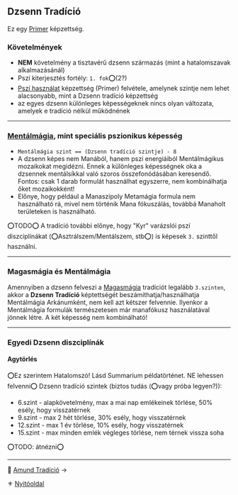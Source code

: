 ## Dzsenn Tradíció

Ez egy [Primer](015_primer_szekunder_ismeretek.md) képzettség.

### Követelmények

- **NEM** követelmény a tisztavérű dzsenn származás (mint a hatalomszavak alkalmazásánál)
- Pszí kiterjesztés fortély: `1. fok`⭕(2?)
- [Pszí használat](kepzettsegek.primer.misztikus/pszi_hasznalat.md) képzettség (Primer) felvétele, amelynek szintje nem lehet alacsonyabb, mint a Dzsenn tradíció képzettség
- az egyes dzsenn különleges képességeknek nincs olyan változata, amelyek e tradíció nélkül működnének

---
###  [Mentálmágia](kepzettsegek.primer.arkanumok/mentalmagia.md), mint speciális pszionikus képesség

- `Mentálmágia szint == (Dzsenn tradíció szintje) - 8`
- A dzsenn képes nem Manából, hanem pszi energiáiból Mentálmágikus mozaikokat megidézni. Ennek a különleges képességnek oka a dzsennek mentálsíkkal való szoros összefonódásában keresendő. Fontos: csak 1 darab formulát használhat egyszerre, nem kombinálhatja őket mozaikokként!
- Előnye, hogy például a Manaszipoly Metamágia formula nem használható rá, mivel nem történik Mana fókuszálás, továbbá Manaholt területeken is használható.

⭕TODO⭕ A tradíció további előnye, hogy "Kyr" varázslói pszí diszciplínákat (⭕Asztrálszem/Mentálszem, stb⭕) is képesek `3.` szinttől használni.

---
### Magasmágia és Mentálmágia

Amennyiben a dzsenn felveszi a [Magasmágia](051_01_magasmagia.md) tradíciót legalább `3.szinten`, akkor a **Dzsenn Tradíció** képtettségét beszámíthatja/használhatja Mentálmágia Arkánumként, nem kell azt kétszer felvennie. Ilyenkor a Mentálmágia formulák természetesen már manafókusz használatával jönnek létre. A két képesség nem kombinálható!

---
### Egyedi Dzsenn diszciplínák

#### Agytörlés
⭕Ez szerintem Hatalomszó! Lásd Summarium példatörténet. NE lehessen felvenni⭕
Dzsenn tradíció szintek (biztos tudás (⭕vagy próba legyen?)):
- 6.szint - alapkövetelmény, max a mai nap emlékeinek törlése, 50% esély, hogy visszatérnek
- 9.szint - max 2 hét törlése, 30% esély, hogy visszatérnek
- 12.szint - max 1 év törlése, 10% esély, hogy visszatérnek
- 15.szint - max minden emlék végleges törlése, nem térnek vissza soha

⭕TODO: átnézni⭕

---

🔗 [Amund Tradíció](053_01_amund_tradicio.md) →

⚜️ [Nyitóoldal](start.md)
